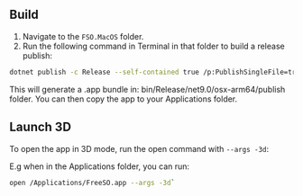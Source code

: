 ## Build

1. Navigate to the `FSO.MacOS` folder.
2. Run the following command in Terminal in that folder to build a release publish:

```bash
dotnet publish -c Release --self-contained true /p:PublishSingleFile=true
```

This will generate a .app bundle in: bin/Release/net9.0/osx-arm64/publish folder.
You can then copy the app to your Applications folder.

## Launch 3D

To open the app in 3D mode, run the open command with `--args -3d`:

E.g when in the Applications folder, you can run:

```bash
open /Applications/FreeSO.app --args -3d`
```
